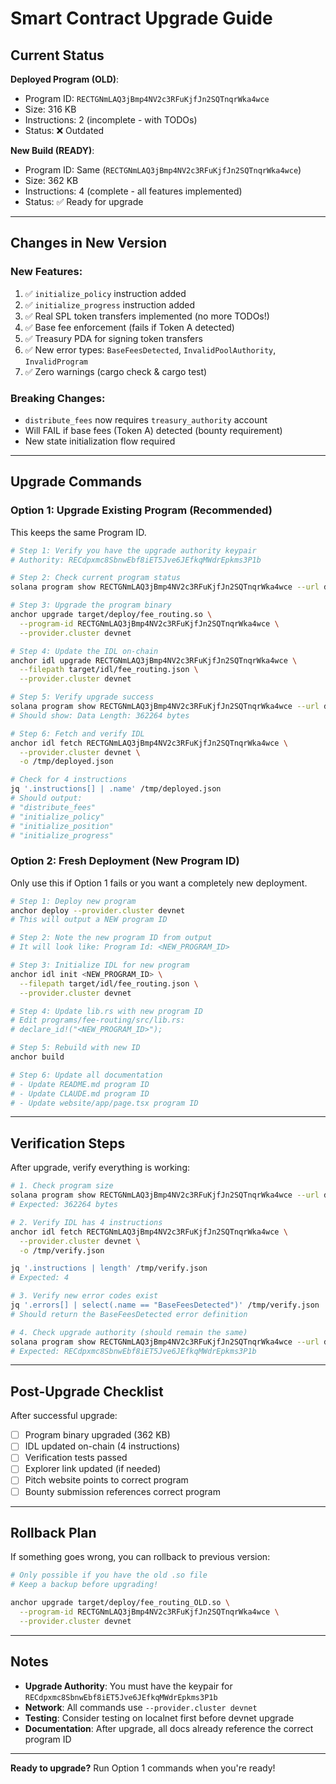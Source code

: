 # Smart Contract Upgrade Guide

## Current Status

**Deployed Program (OLD)**:
- Program ID: `RECTGNmLAQ3jBmp4NV2c3RFuKjfJn2SQTnqrWka4wce`
- Size: 316 KB
- Instructions: 2 (incomplete - with TODOs)
- Status: ❌ Outdated

**New Build (READY)**:
- Program ID: Same (`RECTGNmLAQ3jBmp4NV2c3RFuKjfJn2SQTnqrWka4wce`)
- Size: 362 KB
- Instructions: 4 (complete - all features implemented)
- Status: ✅ Ready for upgrade

---

## Changes in New Version

### New Features:
1. ✅ `initialize_policy` instruction added
2. ✅ `initialize_progress` instruction added
3. ✅ Real SPL token transfers implemented (no more TODOs!)
4. ✅ Base fee enforcement (fails if Token A detected)
5. ✅ Treasury PDA for signing token transfers
6. ✅ New error types: `BaseFeesDetected`, `InvalidPoolAuthority`, `InvalidProgram`
7. ✅ Zero warnings (cargo check & cargo test)

### Breaking Changes:
- `distribute_fees` now requires `treasury_authority` account
- Will FAIL if base fees (Token A) detected (bounty requirement)
- New state initialization flow required

---

## Upgrade Commands

### Option 1: Upgrade Existing Program (Recommended)

This keeps the same Program ID.

```bash
# Step 1: Verify you have the upgrade authority keypair
# Authority: RECdpxmc8SbnwEbf8iET5Jve6JEfkqMWdrEpkms3P1b

# Step 2: Check current program status
solana program show RECTGNmLAQ3jBmp4NV2c3RFuKjfJn2SQTnqrWka4wce --url devnet

# Step 3: Upgrade the program binary
anchor upgrade target/deploy/fee_routing.so \
  --program-id RECTGNmLAQ3jBmp4NV2c3RFuKjfJn2SQTnqrWka4wce \
  --provider.cluster devnet

# Step 4: Update the IDL on-chain
anchor idl upgrade RECTGNmLAQ3jBmp4NV2c3RFuKjfJn2SQTnqrWka4wce \
  --filepath target/idl/fee_routing.json \
  --provider.cluster devnet

# Step 5: Verify upgrade success
solana program show RECTGNmLAQ3jBmp4NV2c3RFuKjfJn2SQTnqrWka4wce --url devnet
# Should show: Data Length: 362264 bytes

# Step 6: Fetch and verify IDL
anchor idl fetch RECTGNmLAQ3jBmp4NV2c3RFuKjfJn2SQTnqrWka4wce \
  --provider.cluster devnet \
  -o /tmp/deployed.json

# Check for 4 instructions
jq '.instructions[] | .name' /tmp/deployed.json
# Should output:
# "distribute_fees"
# "initialize_policy"
# "initialize_position"
# "initialize_progress"
```

### Option 2: Fresh Deployment (New Program ID)

Only use this if Option 1 fails or you want a completely new deployment.

```bash
# Step 1: Deploy new program
anchor deploy --provider.cluster devnet
# This will output a NEW program ID

# Step 2: Note the new program ID from output
# It will look like: Program Id: <NEW_PROGRAM_ID>

# Step 3: Initialize IDL for new program
anchor idl init <NEW_PROGRAM_ID> \
  --filepath target/idl/fee_routing.json \
  --provider.cluster devnet

# Step 4: Update lib.rs with new program ID
# Edit programs/fee-routing/src/lib.rs:
# declare_id!("<NEW_PROGRAM_ID>");

# Step 5: Rebuild with new ID
anchor build

# Step 6: Update all documentation
# - Update README.md program ID
# - Update CLAUDE.md program ID
# - Update website/app/page.tsx program ID
```

---

## Verification Steps

After upgrade, verify everything is working:

```bash
# 1. Check program size
solana program show RECTGNmLAQ3jBmp4NV2c3RFuKjfJn2SQTnqrWka4wce --url devnet | grep "Data Length"
# Expected: 362264 bytes

# 2. Verify IDL has 4 instructions
anchor idl fetch RECTGNmLAQ3jBmp4NV2c3RFuKjfJn2SQTnqrWka4wce \
  --provider.cluster devnet \
  -o /tmp/verify.json

jq '.instructions | length' /tmp/verify.json
# Expected: 4

# 3. Verify new error codes exist
jq '.errors[] | select(.name == "BaseFeesDetected")' /tmp/verify.json
# Should return the BaseFeesDetected error definition

# 4. Check upgrade authority (should remain the same)
solana program show RECTGNmLAQ3jBmp4NV2c3RFuKjfJn2SQTnqrWka4wce --url devnet | grep "Authority"
# Expected: RECdpxmc8SbnwEbf8iET5Jve6JEfkqMWdrEpkms3P1b
```

---

## Post-Upgrade Checklist

After successful upgrade:

- [ ] Program binary upgraded (362 KB)
- [ ] IDL updated on-chain (4 instructions)
- [ ] Verification tests passed
- [ ] Explorer link updated (if needed)
- [ ] Pitch website points to correct program
- [ ] Bounty submission references correct program

---

## Rollback Plan

If something goes wrong, you can rollback to previous version:

```bash
# Only possible if you have the old .so file
# Keep a backup before upgrading!

anchor upgrade target/deploy/fee_routing_OLD.so \
  --program-id RECTGNmLAQ3jBmp4NV2c3RFuKjfJn2SQTnqrWka4wce \
  --provider.cluster devnet
```

---

## Notes

- **Upgrade Authority**: You must have the keypair for `RECdpxmc8SbnwEbf8iET5Jve6JEfkqMWdrEpkms3P1b`
- **Network**: All commands use `--provider.cluster devnet`
- **Testing**: Consider testing on localnet first before devnet upgrade
- **Documentation**: After upgrade, all docs already reference the correct program ID

---

**Ready to upgrade?** Run Option 1 commands when you're ready!
